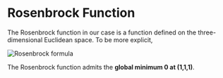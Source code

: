 # Rosenbrock Function
The Rosenbrock function in our case is a function defined on the three-dimensional Euclidean space.
To be more explicit,

![Rosenbrock formula](https://i.imgur.com/7uEkXXt.png)

The Rosenbrock function admits the __global minimum 0 at (1,1,1)__.
